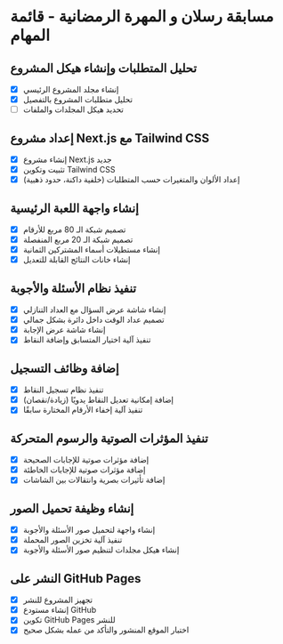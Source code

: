 # مسابقة رسلان و المهرة الرمضانية - قائمة المهام

## تحليل المتطلبات وإنشاء هيكل المشروع
- [x] إنشاء مجلد المشروع الرئيسي
- [x] تحليل متطلبات المشروع بالتفصيل
- [ ] تحديد هيكل المجلدات والملفات

## إعداد مشروع Next.js مع Tailwind CSS
- [x] إنشاء مشروع Next.js جديد
- [x] تثبيت وتكوين Tailwind CSS
- [x] إعداد الألوان والمتغيرات حسب المتطلبات (خلفية داكنة، حدود ذهبية)

## إنشاء واجهة اللعبة الرئيسية
- [x] تصميم شبكة الـ 80 مربع للأرقام
- [x] تصميم شبكة الـ 20 مربع المنفصلة
- [x] إنشاء مستطيلات أسماء المشتركين الثمانية
- [x] إنشاء خانات النتائج القابلة للتعديل

## تنفيذ نظام الأسئلة والأجوبة
- [x] إنشاء شاشة عرض السؤال مع العداد التنازلي
- [x] تصميم عداد الوقت داخل دائرة بشكل جمالي
- [x] إنشاء شاشة عرض الإجابة
- [x] تنفيذ آلية اختيار المتسابق وإضافة النقاط

## إضافة وظائف التسجيل
- [x] تنفيذ نظام تسجيل النقاط
- [x] إضافة إمكانية تعديل النقاط يدويًا (زيادة/نقصان)
- [x] تنفيذ آلية إخفاء الأرقام المختارة سابقًا

## تنفيذ المؤثرات الصوتية والرسوم المتحركة
- [x] إضافة مؤثرات صوتية للإجابات الصحيحة
- [x] إضافة مؤثرات صوتية للإجابات الخاطئة
- [x] إضافة تأثيرات بصرية وانتقالات بين الشاشات

## إنشاء وظيفة تحميل الصور
- [x] إنشاء واجهة لتحميل صور الأسئلة والأجوبة
- [x] تنفيذ آلية تخزين الصور المحملة
- [x] إنشاء هيكل مجلدات لتنظيم صور الأسئلة والأجوبة

## النشر على GitHub Pages
- [x] تجهيز المشروع للنشر
- [x] إنشاء مستودع GitHub
- [x] تكوين GitHub Pages للنشر
- [x] اختبار الموقع المنشور والتأكد من عمله بشكل صحيح
